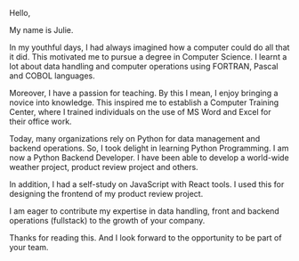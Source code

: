 Hello, 

My name is Julie. 

In my youthful days, I had always imagined how a computer could do all that it did. 
This motivated me to pursue a degree in Computer Science. 
I learnt a lot about data handling and computer operations using FORTRAN, Pascal and COBOL languages.

 Moreover, I have a passion for teaching. 
 By this I mean, I enjoy bringing a novice into knowledge. 
 This inspired me to establish a Computer Training Center, where I trained individuals on the use of MS Word and Excel for their office work.

Today, many organizations rely on Python for data management and backend operations. 
So, I took delight in learning Python Programming. I am now a Python Backend Developer. 
I have been able to develop a world-wide weather project, product review project and others. 

In addition, I had a self-study on JavaScript with React tools. I used this for designing the frontend of my product review project. 

I am eager to contribute my expertise in data handling, front and backend operations (fullstack) to the growth of your company.

Thanks for reading this. And I look forward to the opportunity to be part of your team.
